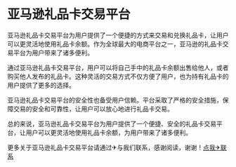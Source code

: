 # 亚马逊礼品卡交易平台

亚马逊礼品卡交易平台为用户提供了一个便捷的方式来交易和兑换礼品卡，让用户可以更灵活地使用礼品卡余额。作为全球最大的电商平台之一，亚马逊的礼品卡交易平台为用户带来了诸多便利。

通过亚马逊礼品卡交易平台，用户可以将自己手中的礼品卡余额出售给他人，或者购买他人发布的礼品卡。这种灵活的交易方式不仅方便了用户，也为持有礼品卡的用户提供了更多的选择。

亚马逊礼品卡交易平台的安全性也备受用户信赖。平台采取了严格的安全措施，保障交易的安全和可靠性，让用户可以放心地进行礼品卡交易。

总的来说，亚马逊礼品卡交易平台为用户提供了一个便捷、安全的礼品卡交易平台，让用户可以更灵活地使用礼品卡余额，为用户带来了诸多便利。

更多关于亚马逊礼品卡交易平台请通过✈与我们联系，感谢阅读，谢谢！[点我✈联系](https://1.k02.cc)